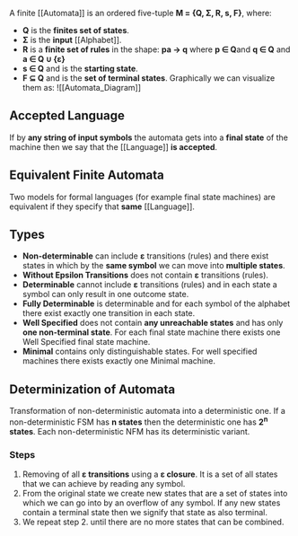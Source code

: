 A finite [[Automata]] is an ordered five-tuple **M = {Q, Σ, R, s, F}**, where:
- **Q** is the **finites set of states**.
-  **Σ** is the **input** [[Alphabet]].
- **R** is a **finite set of rules** in the shape: **pa -> q** where **p ∈ Q**and **q ∈ Q** and **a ∈ Q ∪ {ε}**
- **s ∈ Q** and is the **starting state**.
- **F ⊆ Q** and is the **set of terminal states**.
Graphically we can visualize them as:
![[Automata_Diagram]]
## Accepted Language
If by **any string of input symbols** the automata gets into a **final state** of the machine then we say that the [[Language]] **is accepted**.
## Equivalent Finite Automata
Two models for formal languages (for example final state machines) are equivalent if they specify that **same** [[Language]].
## Types
- **Non-determinable** can include **ε** transitions (rules) and there exist states in which by the **same symbol** we can move into **multiple states**.
- **Without Epsilon Transitions** does not contain **ε** transitions (rules).
- **Determinable** cannot include **ε** transitions (rules) and in each state a symbol can only result in one outcome state.
- **Fully Determinable** is determinable and for each symbol of the alphabet there exist exactly one transition in each state.
- **Well Specified** does not contain **any unreachable states** and has only **one non-terminal state**. For each final state machine there exists one Well Specified final state machine.
- **Minimal** contains only distinguishable states. For well specified machines there exists exactly one Minimal machine.
## Determinization of Automata
Transformation of non-deterministic automata into a deterministic one. If a non-deterministic FSM has **n states** then the deterministic one has **2<sup>n</sup> states**. Each non-deterministic NFM has its deterministic variant.
### Steps
1. Removing of all **ε transitions** using a **ε closure**. It is a set of all states that we can achieve by reading any symbol.
2. From the original state we create new states that are a set of states into which we can go into by an overflow of any symbol. If any new states contain a terminal state then we signify that state as also terminal.
3. We repeat step 2. until there are no more states that can be combined.
